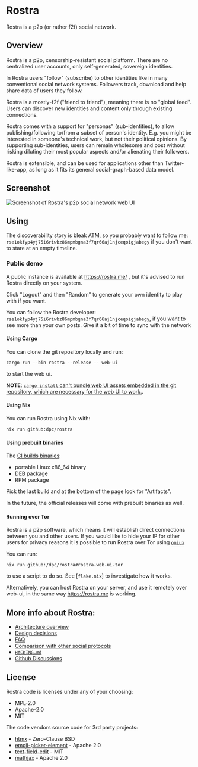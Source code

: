 # Rostra

Rostra is a p2p (or rather f2f) social network.

## Overview

Rostra is a p2p, censorship-resistant social platform.
There are no centralized user accounts, only self-generated,
sovereign identities.

In Rostra users "follow" (subscribe) to other identities like in
many conventional social network systems. Followers track, download
and help share data of users they follow.

Rostra is a mostly-f2f ("friend to friend"), meaning
there is no "global feed". Users can discover new identities
and content only through existing connections.

Rostra comes with a support for "personas" (sub-identities), to allow
publishing/following to/from a subset of person's identity.
E.g. you might be interested in someone's technical work,
but not their political opinions. By supporting sub-identities,
users can remain wholesome and post without risking diluting
their most popular aspects and/or alienating their followers.

Rostra is extensible, and can be used for applications other
than Twitter-like-app, as long as it fits its general
social-graph-based data model.

## Screenshot

![Screenshot of Rostra's p2p social network web UI](https://i.imgur.com/qYaL8QA.png)

## Using

The discoverability story is bleak ATM, so you
probably want to follow me: `rse1okfyp4yj75i6riwbz86mpmbgna3f7qr66aj1njceqoigjabegy`
if you don't want to stare at an empty timeline.

### Public demo

A public instance is available at https://rostra.me/ , but
it's advised to run Rostra directly on your system.

Click "Logout" and then "Random" to generate your
own identity to play with if you want.

You can follow the Rostra developer: `rse1okfyp4yj75i6riwbz86mpmbgna3f7qr66aj1njceqoigjabegy`,
if you want to see more than your own posts. Give it a bit of time to sync with the network

#### Using Cargo

You can clone the git repository locally and run:

```
cargo run --bin rostra --release -- web-ui
```

to start the web ui.

**NOTE**: [`cargo install` can't bundle web UI assets embedded in the git
repository, which are necessary for the web UI to work.](https://github.com/dpc/rostra/discussions/7).


#### Using Nix

You can run Rostra using Nix with:

```
nix run github:dpc/rostra
```

#### Using prebuilt binaries

The [CI builds binaries](https://github.com/dpc/rostra/actions/workflows/ci.yml?query=branch%3Amaster):

* portable Linux x86_64 binary
* DEB package
* RPM package

Pick the last build and at the bottom of the page look for "Artifacts".

In the future, the official releases will come with prebuilt binaries as well.

#### Running over Tor

Rostra is a p2p software, which means it will establish direct connections
between you and other users. If you would like to hide your IP for other
users for privacy reasons it is possible to run Rostra over Tor using
[`oniux`](https://blog.torproject.org/introducing-oniux-tor-isolation-using-linux-namespaces/)

You can run:

```
nix run github:/dpc/rostra#rostra-web-ui-tor
```

to use a script to do so. See [`flake.nix`] to investigate how it works.

Alternatively, you can host Rostra on your server, and use it remotely over web-ui,
in the same way <https://rostra.me> is working.

## More info about Rostra:

* [Architecture overview](./ARCHITECTURE.md)
* [Design decisions](./docs/design.md)
* [FAQ](/docs/FAQ.md)
* [Comparison with other social protocols](/docs/comparison.md)
* [`HACKING.md`](./HACKING.md)
* [Github Discussions](https://github.com/dpc/rostra/discussions)

## License

Rostra code is licenses under any of your choosing:

* MPL-2.0
* Apache-2.0
* MIT

The code vendors source code for 3rd party projects:

* [htmx](https://github.com/bigskysoftware/htmx/) - Zero-Clause BSD
* [emoji-picker-element](https://github.com/nolanlawson/emoji-picker-element) - Apache 2.0
* [text-field-edit](https://github.com/fregante/text-field-edit) - MIT
* [mathjax](https://github.com/mathjax/MathJax-src/) - Apache 2.0
